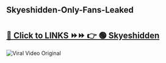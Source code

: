 
 ## Skyeshidden-Only-Fans-Leaked

# <h2><a href="https://clipsfans.com/Skyeshidden&ref=git">🔗 Click to LINKS ⏩⏩ 👉 🟢 Skyeshidden </a></h2>

<a href="https://clipsfans.com/Skyeshidden&ref=git" rel="nofollow" data-target="animated-image.originalLink"><img src="https://i.ibb.co.com/xMMVF88/686577567.gif" alt="Viral Video Original" style="max-width: 100%; display: inline-block;" data-target="animated-image.originalImage"></a>
